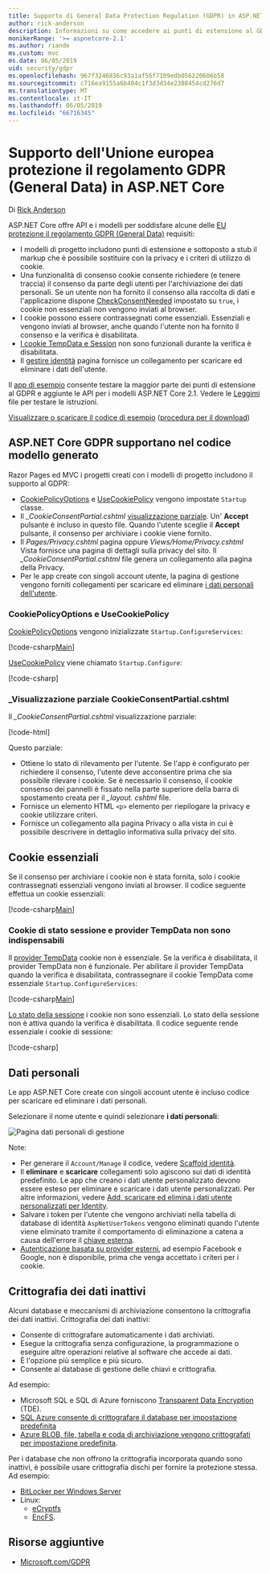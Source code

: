 ```yaml
---
title: Supporto di General Data Protection Regulation (GDPR) in ASP.NET Core
author: rick-anderson
description: Informazioni su come accedere ai punti di estensione al GDPR in un'app web ASP.NET Core.
monikerRange: '>= aspnetcore-2.1'
ms.author: riande
ms.custom: mvc
ms.date: 06/05/2019
uid: security/gdpr
ms.openlocfilehash: 967f3246836c93a1af56f7109edb056220606b58
ms.sourcegitcommit: c716ea9155a6b404c1f3d3d34e2388454cd276d7
ms.translationtype: MT
ms.contentlocale: it-IT
ms.lasthandoff: 06/05/2019
ms.locfileid: "66716345"
---
```

# <a name="eu-general-data-protection-regulation-gdpr-support-in-aspnet-core"></a>Supporto dell'Unione europea protezione il regolamento GDPR (General Data) in ASP.NET Core

Di [Rick Anderson](https://twitter.com/RickAndMSFT)

ASP.NET Core offre API e i modelli per soddisfare alcune delle [EU protezione il regolamento GDPR (General Data)](https://www.eugdpr.org/) requisiti:

* I modelli di progetto includono punti di estensione e sottoposto a stub il markup che è possibile sostituire con la privacy e i criteri di utilizzo di cookie.
* Una funzionalità di consenso cookie consente richiedere (e tenere traccia) il consenso da parte degli utenti per l'archiviazione dei dati personali. Se un utente non ha fornito il consenso alla raccolta di dati e l'applicazione dispone [CheckConsentNeeded](/dotnet/api/microsoft.aspnetcore.builder.cookiepolicyoptions.checkconsentneeded) impostato su `true`, i cookie non essenziali non vengono inviati al browser.
* I cookie possono essere contrassegnati come essenziali. Essenziali e vengono inviati al browser, anche quando l'utente non ha fornito il consenso e la verifica è disabilitata.
* [I cookie TempData e Session](#tempdata) non sono funzionali durante la verifica è disabilitata.
* Il [gestire identità](#pd) pagina fornisce un collegamento per scaricare ed eliminare i dati dell'utente.

Il [app di esempio](https://github.com/aspnet/AspNetCore.Docs/tree/live/aspnetcore/security/gdpr/sample) consente testare la maggior parte dei punti di estensione al GDPR e aggiunte le API per i modelli ASP.NET Core 2.1. Vedere le [Leggimi](https://github.com/aspnet/AspNetCore.Docs/tree/live/aspnetcore/security/gdpr/sample) file per testare le istruzioni.

[Visualizzare o scaricare il codice di esempio](https://github.com/aspnet/AspNetCore.Docs/tree/live/aspnetcore/security/gdpr/sample) ([procedura per il download](xref:index#how-to-download-a-sample))

## <a name="aspnet-core-gdpr-support-in-template-generated-code"></a>ASP.NET Core GDPR supportano nel codice modello generato

Razor Pages ed MVC i progetti creati con i modelli di progetto includono il supporto al GDPR:

* [CookiePolicyOptions](/dotnet/api/microsoft.aspnetcore.builder.cookiepolicyoptions) e [UseCookiePolicy](/dotnet/api/microsoft.aspnetcore.builder.cookiepolicyappbuilderextensions.usecookiepolicy) vengono impostate `Startup` classe.
* Il  *\_CookieConsentPartial.cshtml* [visualizzazione parziale](xref:mvc/views/tag-helpers/builtin-th/partial-tag-helper). Un' **Accept** pulsante è incluso in questo file. Quando l'utente sceglie il **Accept** pulsante, il consenso per archiviare i cookie viene fornito.
* Il *Pages/Privacy.cshtml* pagina oppure *Views/Home/Privacy.cshtml* Vista fornisce una pagina di dettagli sulla privacy del sito. Il  *\_CookieConsentPartial.cshtml* file genera un collegamento alla pagina della Privacy.
* Per le app create con singoli account utente, la pagina di gestione vengono forniti collegamenti per scaricare ed eliminare [i dati personali dell'utente](#pd).

### <a name="cookiepolicyoptions-and-usecookiepolicy"></a>CookiePolicyOptions e UseCookiePolicy

[CookiePolicyOptions](/dotnet/api/microsoft.aspnetcore.builder.cookiepolicyoptions) vengono inizializzate `Startup.ConfigureServices`:

[!code-csharp[Main](gdpr/sample/Startup.cs?name=snippet1&highlight=14-20)]

[UseCookiePolicy](/dotnet/api/microsoft.aspnetcore.builder.cookiepolicyappbuilderextensions.usecookiepolicy) viene chiamato `Startup.Configure`:

[!code-csharp[](gdpr/sample/Startup.cs?name=snippet1&highlight=51)]

### <a name="cookieconsentpartialcshtml-partial-view"></a>\_Visualizzazione parziale CookieConsentPartial.cshtml

Il  *\_CookieConsentPartial.cshtml* visualizzazione parziale:

[!code-html[](gdpr/sample/RP/Pages/Shared/_CookieConsentPartial.cshtml)]

Questo parziale:

* Ottiene lo stato di rilevamento per l'utente. Se l'app è configurato per richiedere il consenso, l'utente deve acconsentire prima che sia possibile rilevare i cookie. Se è necessario il consenso, il cookie consenso dei pannelli è fissato nella parte superiore della barra di spostamento creata per il  *\_layout. cshtml* file.
* Fornisce un elemento HTML `<p>` elemento per riepilogare la privacy e cookie utilizzare criteri.
* Fornisce un collegamento alla pagina Privacy o alla vista in cui è possibile descrivere in dettaglio informativa sulla privacy del sito.

## <a name="essential-cookies"></a>Cookie essenziali

Se il consenso per archiviare i cookie non è stata fornita, solo i cookie contrassegnati essenziali vengono inviati al browser. Il codice seguente effettua un cookie essenziali:

[!code-csharp[Main](gdpr/sample/RP/Pages/Cookie.cshtml.cs?name=snippet1&highlight=5)]

<a name="tempdata"></a>

### <a name="tempdata-provider-and-session-state-cookies-arent-essential"></a>Cookie di stato sessione e provider TempData non sono indispensabili

Il [provider TempData](xref:fundamentals/app-state#tempdata) cookie non è essenziale. Se la verifica è disabilitata, il provider TempData non è funzionale. Per abilitare il provider TempData quando la verifica è disabilitata, contrassegnare il cookie TempData come essenziale `Startup.ConfigureServices`:

[!code-csharp[Main](gdpr/sample/RP/Startup.cs?name=snippet1)]

[Lo stato della sessione](xref:fundamentals/app-state) i cookie non sono essenziali. Lo stato della sessione non è attiva quando la verifica è disabilitata. Il codice seguente rende essenziale i cookie di sessione:

[!code-csharp[](gdpr/sample/RP/Startup.cs?name=snippet2)]

<a name="pd"></a>

## <a name="personal-data"></a>Dati personali

Le app ASP.NET Core create con singoli account utente è incluso codice per scaricare ed eliminare i dati personali.

Selezionare il nome utente e quindi selezionare **i dati personali**:

![Pagina dati personali di gestione](gdpr/_static/pd.png)

Note:

* Per generare il `Account/Manage` il codice, vedere [Scaffold identità](xref:security/authentication/scaffold-identity).
* Il **eliminare** e **scaricare** collegamenti solo agiscono sui dati di identità predefinito. Le app che creano i dati utente personalizzato devono essere esteso per eliminare e scaricare i dati utente personalizzati. Per altre informazioni, vedere [Add, scaricare ed elimina i dati utente personalizzati per Identity](xref:security/authentication/add-user-data).
* Salvare i token per l'utente che vengono archiviati nella tabella di database di identità `AspNetUserTokens` vengono eliminati quando l'utente viene eliminato tramite il comportamento di eliminazione a catena a causa dell'errore il [chiave esterna](https://github.com/aspnet/Identity/blob/release/2.1/src/EF/IdentityUserContext.cs#L152).
* [Autenticazione basata su provider esterni](xref:security/authentication/social/index), ad esempio Facebook e Google, non è disponibile, prima che venga accettato i criteri per i cookie.

## <a name="encryption-at-rest"></a>Crittografia dei dati inattivi

Alcuni database e meccanismi di archiviazione consentono la crittografia dei dati inattivi. Crittografia dei dati inattivi:

* Consente di crittografare automaticamente i dati archiviati.
* Esegue la crittografia senza configurazione, la programmazione o eseguire altre operazioni relative al software che accede ai dati.
* È l'opzione più semplice e più sicuro.
* Consente al database di gestione delle chiavi e crittografia.

Ad esempio:

* Microsoft SQL e SQL di Azure forniscono [Transparent Data Encryption](/sql/relational-databases/security/encryption/transparent-data-encryption) (TDE).
* [SQL Azure consente di crittografare il database per impostazione predefinita](https://azure.microsoft.com/updates/newly-created-azure-sql-databases-encrypted-by-default/)
* [Azure BLOB, file, tabella e coda di archiviazione vengono crittografati per impostazione predefinita](https://azure.microsoft.com/blog/announcing-default-encryption-for-azure-blobs-files-table-and-queue-storage/).

Per i database che non offrono la crittografia incorporata quando sono inattivi, è possibile usare crittografia dischi per fornire la protezione stessa. Ad esempio:

* [BitLocker per Windows Server](/windows/security/information-protection/bitlocker/bitlocker-how-to-deploy-on-windows-server)
* Linux:
  * [eCryptfs](https://launchpad.net/ecryptfs)
  * [EncFS](https://github.com/vgough/encfs).

## <a name="additional-resources"></a>Risorse aggiuntive

* [Microsoft.com/GDPR](https://www.microsoft.com/trustcenter/Privacy/GDPR)
